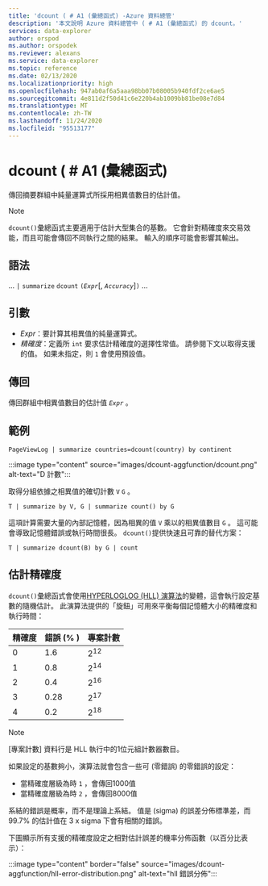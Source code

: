 ```yaml
---
title: 'dcount ( # A1 (彙總函式) -Azure 資料總管'
description: '本文說明 Azure 資料總管中 ( # A1 (彙總函式) 的 dcount。'
services: data-explorer
author: orspod
ms.author: orspodek
ms.reviewer: alexans
ms.service: data-explorer
ms.topic: reference
ms.date: 02/13/2020
ms.localizationpriority: high
ms.openlocfilehash: 947ab0af6a5aaa98bb07b08005b940fdf2ce6ae5
ms.sourcegitcommit: 4e811d2f50d41c6e220b4ab1009bb81be08e7d84
ms.translationtype: MT
ms.contentlocale: zh-TW
ms.lasthandoff: 11/24/2020
ms.locfileid: "95513177"
---
```

# <a name="dcount-aggregation-function"></a>dcount ( # A1 (彙總函式) 

傳回摘要群組中純量運算式所採用相異值數目的估計值。

> [!NOTE]
> `dcount()`彙總函式主要適用于估計大型集合的基數。 它會針對精確度來交易效能，而且可能會傳回不同執行之間的結果。 輸入的順序可能會影響其輸出。

## <a name="syntax"></a>語法

... `|` `summarize` `dcount` `(`*`Expr`*[, *`Accuracy`*]`)` ...

## <a name="arguments"></a>引數

* *Expr*：要計算其相異值的純量運算式。
* *精確度*：定義所 `int` 要求估計精確度的選擇性常值。 請參閱下文以取得支援的值。 如果未指定，則 `1` 會使用預設值。

## <a name="returns"></a>傳回

傳回群組中相異值數目的估計值 *`Expr`* 。

## <a name="example"></a>範例

```kusto
PageViewLog | summarize countries=dcount(country) by continent
```

:::image type="content" source="images/dcount-aggfunction/dcount.png" alt-text="D 計數":::

取得分組依據之相異值的確切計數 `V` `G` 。

```kusto
T | summarize by V, G | summarize count() by G
```

這項計算需要大量的內部記憶體，因為相異的值 `V` 乘以的相異值數目 `G` 。
這可能會導致記憶體錯誤或執行時間很長。 
`dcount()`提供快速且可靠的替代方案：

```kusto
T | summarize dcount(B) by G | count
```

## <a name="estimation-accuracy"></a>估計精確度

`dcount()`彙總函式會使用[HYPERLOGLOG (HLL) 演算法](https://en.wikipedia.org/wiki/HyperLogLog)的變體，這會執行設定基數的隨機估計。 此演算法提供的「旋鈕」可用來平衡每個記憶體大小的精確度和執行時間：

|精確度|錯誤 (% ) |專案計數   |
|--------|---------|--------------|
|       0|      1.6|2<sup>12</sup>|
|       1|      0.8|2<sup>14</sup>|
|       2|      0.4|2<sup>16</sup>|
|       3|     0.28|2<sup>17</sup>|
|       4|      0.2|2<sup>18</sup>|

> [!NOTE]
> [專案計數] 資料行是 HLL 執行中的1位元組計數器數目。

如果設定的基數夠小，演算法就會包含一些可 (零錯誤) 的零錯誤的設定：
* 當精確度層級為時 `1` ，會傳回1000值
* 當精確度層級為時 `2` ，會傳回8000值

系結的錯誤是概率，而不是理論上系結。 值是 (sigma) 的誤差分佈標準差，而99.7% 的估計值在 3 x sigma 下會有相關的錯誤。

下圖顯示所有支援的精確度設定之相對估計誤差的機率分佈函數（以百分比表示）：

:::image type="content" border="false" source="images/dcount-aggfunction/hll-error-distribution.png" alt-text="hll 錯誤分佈":::
